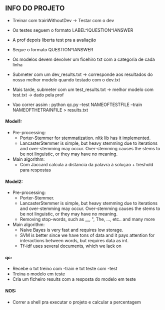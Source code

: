 ## INFO DO PROJETO
- Treinar com trainWithoutDev -> Testar com o dev
- Os testes seguem o formato LABEL^IQUESTION^IANSWER

- A prof depois liberta test pra a avaliação
- Segue o formato QUESTION^IANSWER

- Os modelos devem devolver um ficehiro txt com a categoria de cada linha

- Submeter com um dev_results.txt -> corresponde aos resultados do nosso melhor modelo quando testado com o dev.txt
- Mais tarde, submeter com um test_results.txt -> melhor modelo com test.txt -> dado pela prof

- Vao correr assim : python qc.py –test NAMEOFTESTFILE –train NAMEOFTHETRAINFILE > results.txt

#### Model1:
- Pre-processing:
    - Porter-Stemmer for stemmatization. nltk lib has it implemented.
    - LancasterStemmer is simple, but heavy stemming due to iterations and over-stemming may occur. Over-stemming causes the stems to be not linguistic, or they may have no meaning.
- Main algorithm:
    - Com Jaccard calcula a distancia da palavra à soluçao + treshold para respostas

#### Model2:
- Pre-processing:
    - Porter-Stemmer. 
    - LancasterStemmer is simple, but heavy stemming due to iterations and over-stemming may occur. Over-stemming causes the stems to be not linguistic, or they may have no meaning.
    - Removing stop-words, such as __, ", The, ..., etc.. and many more
- Main algorithm:
    - Naive Bayes is very fast and requires low storage.
    - SVM is better since we have tons of data and it pays attention for interactions between words, but requires data as int. 
    - Tf-idf uses several documents, which we lack on 

#### qc:
- Recebe o txt treino com -train e txt teste com -test
- Treina o modelo em teste
- Cria um ficheiro results com a resposta do modelo em teste

#### NOS:
- Correr a shell pra executar o projeto e calcular a percentagem


